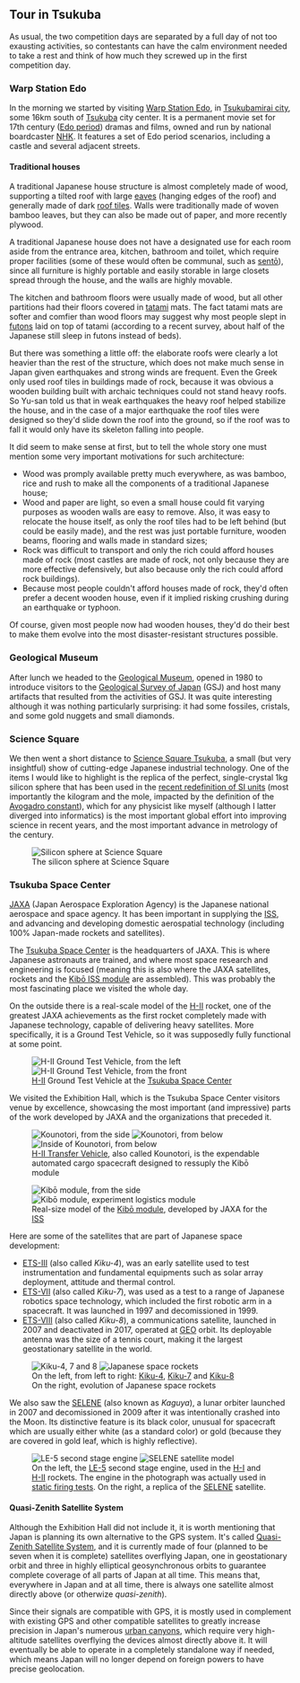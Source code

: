 ## Tour in Tsukuba

As usual, the two competition days are separated by a full day of not too exausting activities, so contestants can have the calm environment needed to take a rest and think of how much they screwed up in the first competition day.

### Warp Station Edo

In the morning we started by visiting [Warp Station Edo](https://en.japantravel.com/ibaraki/warp-station-edo/16311), in [Tsukubamirai city](https://en.wikipedia.org/wiki/Tsukubamirai,_Ibaraki), some 16km south of [Tsukuba](https://en.wikipedia.org/wiki/Tsukuba,_Ibaraki) city center. It is a permanent movie set for 17th century ([Edo period](https://en.wikipedia.org/wiki/Edo_period)) dramas and films, owned and run by national boardcaster [NHK](https://en.wikipedia.org/wiki/NHK). It features a set of Edo period scenarios, including a castle and several adjacent streets.

#### Traditional houses

A traditional Japanese house structure is almost completely made of wood, supporting a tilted roof with large [eaves](https://en.wikipedia.org/wiki/Eaves) (hanging edges of the roof) and generally made of dark [roof tiles](https://en.wikipedia.org/wiki/Roof_tiles). Walls were traditionally made of woven bamboo leaves, but they can also be made out of paper, and more recently plywood.

A traditional Japanese house does not have a designated use for each room aside from the entrance area, kitchen, bathroom and toilet, which require proper facilities (some of these would often be communal, such as [sentō](https://en.wikipedia.org/wiki/Sent%C5%8D)), since all furniture is highly portable and easily storable in large closets spread through the house, and the walls are highly movable.

The kitchen and bathroom floors were usually made of wood, but all other partitions had their floors covered in [tatami](https://en.wikipedia.org/wiki/Tatami) mats. The fact tatami mats are softer and comfier than wood floors may suggest why most people slept in [futons](https://en.wikipedia.org/wiki/Futon) laid on top of tatami (according to a recent survey, about half of the Japanese still sleep in futons instead of beds).

But there was something a little off: the elaborate roofs were clearly a lot heavier than the rest of the structure, which does not make much sense in Japan given earthquakes and strong winds are frequent. Even the Greek only used roof tiles in buildings made of rock, because it was obvious a wooden building built with archaic techniques could not stand heavy roofs. So Yu-san told us that in weak earthquakes the heavy roof helped stabilize the house, and in the case of a major earthquake the roof tiles were designed so they'd slide down the roof into the ground, so if the roof was to fall it would only have its skeleton falling into people.

It did seem to make sense at first, but to tell the whole story one must mention some very important motivations for such architecture:
- Wood was promply available pretty much everywhere, as was bamboo, rice and rush to make all the components of a traditional Japanese house;
- Wood and paper are light, so even a small house could fit varying purposes as wooden walls are easy to remove. Also, it was easy to relocate the house itself, as only the roof tiles had to be left behind (but could be easily made), and the rest was just portable furniture, wooden beams, flooring and walls made in standard sizes;
- Rock was difficult to transport and only the rich could afford houses made of rock (most castles are made of rock, not only because they are more effective defensively, but also because only the rich could afford rock buildings).
- Because most people couldn't afford houses made of rock, they'd often prefer a decent wooden house, even if it implied risking crushing during an earthquake or typhoon.

Of course, given most people now had wooden houses, they'd do their best to make them evolve into the most disaster-resistant structures possible.

### Geological Museum

After lunch we headed to the [Geological Museum](https://www.gsj.jp/Muse/en/), opened in 1980 to introduce visitors to the [Geological Survey of Japan](https://www.gsj.jp/en/) (GSJ) and host many artifacts that resulted from the activities of GSJ. It was quite interesting although it was nothing particularly surprising: it had some fossiles, cristals, and some gold nuggets and small diamonds.

### Science Square

We then went a short distance to [Science Square Tsukuba](https://www.aist.go.jp/sst/en/), a small (but very insightful) show of cutting-edge Japanese industrial technology. One of the items I would like to highlight is the replica of the perfect, single-crystal 1kg silicon sphere that has been used in the [recent redefinition of SI units](https://en.wikipedia.org/wiki/2019_redefinition_of_the_SI_base_units) (most importantly the kilogram and the mole, impacted by the definition of the [Avogadro constant](https://en.wikipedia.org/wiki/Avogadro_constant)), which for any physicist like myself (although I latter diverged into informatics) is the most important global effort into improving science in recent years, and the most important advance in metrology of the century.

<figure>
    <img  class="discrete" src="https://i.imgur.com/k9vUcyQ.jpg" alt="Silicon sphere at Science Square">
    <figcaption>The silicon sphere at Science Square</figcaption>
</figure>

### Tsukuba Space Center

[JAXA](https://global.jaxa.jp/) (Japan Aerospace Exploration Agency) is the Japanese national aerospace and space agency. It has been important in supplying the [ISS](https://en.wikipedia.org/wiki/International_Space_Station), and advancing and developing domestic aerospatial technology (including 100% Japan-made rockets and satellites).

The [Tsukuba Space Center](https://en.wikipedia.org/wiki/Tsukuba_Space_Center) is the headquarters of JAXA. This is where Japanese astronauts are trained, and where most space research and engineering is focused (meaning this is also where the JAXA satellites, rockets and the [Kibō ISS module](https://en.wikipedia.org/wiki/Kib%C5%8D_(ISS_module)) are assembled). This was probably the most fascinating place we visited the whole day.

On the outside there is a real-scale model of the [H-II](https://en.wikipedia.org/wiki/H-II) rocket, one of the greatest JAXA achievements as the first rocket completely made with Japanese technology, capable of delivering heavy satellites. More specifically, it is a Ground Test Vehicle, so it was supposedly fully functional at some point.

<figure>
    <img src="https://i.imgur.com/Nu2dkMH.jpg" alt="H-II Ground Test Vehicle, from the left">
    <img src="https://i.imgur.com/4yuBkyz.jpg" alt="H-II Ground Test Vehicle, from the front">
    <figcaption><a href="https://en.wikipedia.org/wiki/H-II">H-II</a> Ground Test Vehicle at the <a href="https://en.wikipedia.org/wiki/Tsukuba_Space_Center">Tsukuba Space Center</a></figcaption>
</figure>

We visited the Exhibition Hall, which is the Tsukuba Space Center visitors venue by excellence, showcasing the most important (and impressive) parts of the work developed by JAXA and the organizations that preceded it.

<figure>
    <div class="flex-image-stripe">
        <img src="https://i.imgur.com/MNhm9Fn.jpg" alt="Kounotori, from the side">
        <img src="https://i.imgur.com/r5c9XJj.jpg" alt="Kounotori, from below">
        <img src="https://i.imgur.com/XZCSD9n.jpg" alt="Inside of Kounotori, from below">
    </div>
    <figcaption><a href="https://en.wikipedia.org/wiki/H-II_Transfer_Vehicle">H-II Transfer Vehicle</a>, also called <emp>Kounotori</emp>, is the expendable automated cargo spacecraft designed to ressuply the Kibō module</figcaption>
</figure>

<figure>
    <div class="flex-image-stripe">
        <img style="flex: 1.3333;" src="https://i.imgur.com/6cMzExZ.jpg" alt="Kibō module, from the side">
        <img style="flex: 0.7500;" src="https://i.imgur.com/uUk6KeK.jpg" alt="Kibō module, experiment logistics module">
    </div>
    <figcaption>Real-size model of the <a href="https://en.wikipedia.org/wiki/Kib%C5%8D_(ISS_module)">Kibō module</a>, developed by JAXA for the <a href="https://en.wikipedia.org/wiki/International_Space_Station">ISS</a></figcaption>
</figure>

Here are some of the satellites that are part of Japanese space development:
- [ETS-III](https://space.skyrocket.de/doc_sdat/ets-3.htm) (also called *Kiku-4*), was an early satellite used to test instrumentation and fundamental equipments such as solar array deployment, attitude and thermal control.
- [ETS-VII](https://en.wikipedia.org/wiki/ETS-VII) (also called *Kiku-7*), was used as a test to a range of Japanese robotics space technology, which included the first robotic arm in a spacecraft. It was launched in 1997 and decomissioned in 1999.
- [ETS-VIII](https://en.wikipedia.org/wiki/ETS-VIII) (also called *Kiku-8*), a communications satellite, launched in 2007 and deactivated in 2017, operated at [GEO](https://en.wikipedia.org/wiki/Geosynchronous_orbit) orbit. Its deployable antenna was the size of a tennis court, making it the largest geostationary satellite in the world.

<figure>
    <div class="flex-image-stripe">
        <img src="https://i.imgur.com/yOwIWaQ.jpg" alt="Kiku-4, 7 and 8">
        <img src="https://i.imgur.com/AMcQ9C5.jpg" alt="Japanese space rockets">
    </div>
    <figcaption>On the left, from left to right: <a href="https://space.skyrocket.de/doc_sdat/ets-3.htm">Kiku-4</a>, <a href="https://en.wikipedia.org/wiki/ETS-VII">Kiku-7</a> and <a href="https://en.wikipedia.org/wiki/ETS-VIII">Kiku-8</a><br>
    On the right, evolution of Japanese space rockets</figcaption>
</figure>

We also saw the [SELENE](https://en.wikipedia.org/wiki/SELENE) (also known as *Kaguya*), a lunar orbiter launched in 2007 and decomissioned in 2009 after it was intentionally crashed into the Moon. Its distinctive feature is its black color, unusual for spacecraft which are usually either white (as a standard color) or gold (because they are covered in gold leaf, which is highly reflective).

<figure>
    <div class="flex-image-stripe">
        <img src="https://i.imgur.com/bq6NYws.jpg" alt="LE-5 second stage engine">
        <img src="https://i.imgur.com/HGqqqkD.jpg" alt="SELENE satellite model">
    </div>
    <figcaption>
        On the left, the <a href="https://en.wikipedia.org/wiki/LE-5">LE-5</a> second stage engine, used in the <a href="https://en.wikipedia.org/wiki/H-I">H-I</a> and <a href="https://en.wikipedia.org/wiki/H-II">H-II</a> rockets. The engine in the photograph was actually used in <a href="https://en.wikipedia.org/wiki/Launch_vehicle_system_tests#Static_fire">static firing tests</a>. On the right, a replica of the <a href="https://en.wikipedia.org/wiki/SELENE">SELENE</a> satellite.
    </figcaption>
</figure>

#### Quasi-Zenith Satellite System

Although the Exhibition Hall did not include it, it is worth mentioning that Japan is planning its own alternative to the GPS system. It's called [Quasi-Zenith Satellite System](https://en.wikipedia.org/wiki/Quasi-Zenith_Satellite_System), and it is currently made of four (planned to be seven when it is complete) satellites overflying Japan, one in geostationary orbit and three in highly elliptical geosynchronous orbits to guarantee complete coverage of all parts of Japan at all time. This means that, everywhere in Japan and at all time, there is always one satellite almost directly above (or otherwize *quasi-zenith*).

Since their signals are compatible with GPS, it is mostly used in complement with existing GPS and other compatible satellites to greatly increase precision in Japan's numerous [urban canyons](https://en.wikipedia.org/wiki/Urban_canyon), which require very high-altitude satellites overflying the devices almost directly above it. It will eventually be able to operate in a completely standalone way if needed, which means Japan will no longer depend on foreign powers to have precise geolocation.
